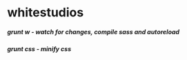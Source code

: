 whitestudios
============

##### grunt w - watch for changes, compile sass and autoreload
##### grunt css - minify css